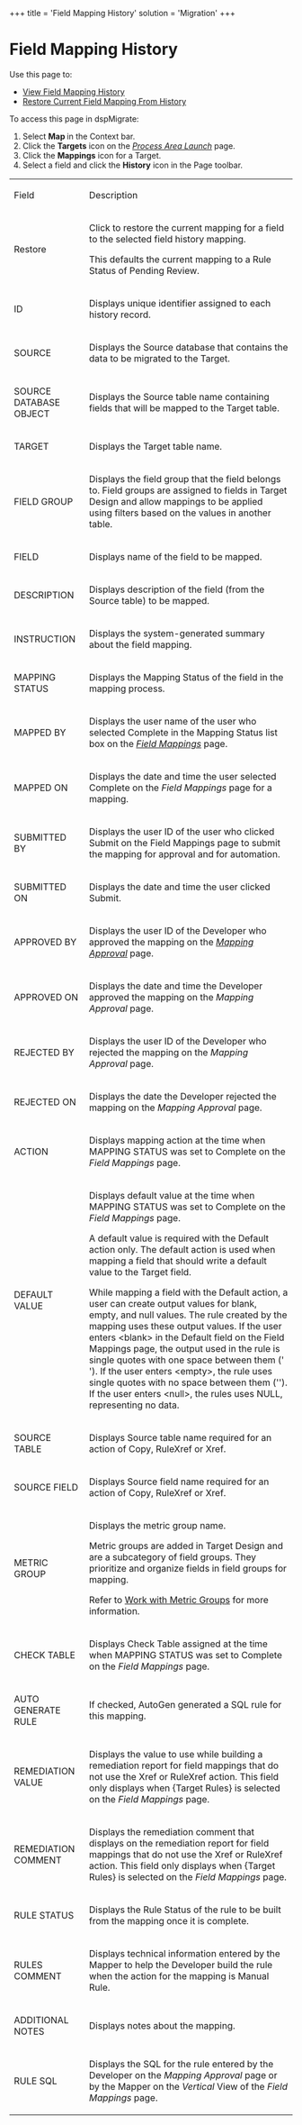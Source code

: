 +++
title = 'Field Mapping History'
solution = 'Migration'
+++

# Field Mapping History

<div class="use">

Use this page to:

  - [View Field Mapping
    History](../Use_Cases/View_Field_Mapping_History.htm)
  - [Restore Current Field Mapping From
    History](../Use_Cases/Restore_Current_Field_Mapping_From_History.htm)

</div>

To access this page in dspMigrate:

1.  Select <span style="font-weight: bold;">Map </span> <span>in the
    Context bar.</span>
2.  Click the <span style="font-weight: bold;">Targets</span> icon on
    the *[Process Area Launch](Process_Area_Launch_map.htm)* page.
3.  Click the <span style="font-weight: bold;">Mappings</span> icon for
    a Target.
4.  Select a field and click the
    <span style="font-weight: bold;">History</span> icon in the Page
    toolbar.

<table>
<tbody>
<tr class="odd">
<td><p>Field</p></td>
<td><p>Description</p></td>
</tr>
<tr class="even">
<td><p>Restore</p></td>
<td><p>Click to restore the current mapping for a field to the selected field history mapping.</p>
<p>This defaults the current mapping to a Rule Status of Pending Review.</p></td>
</tr>
<tr class="odd">
<td><p>ID</p></td>
<td><p>Displays unique identifier assigned to each history record.</p></td>
</tr>
<tr class="even">
<td><p>SOURCE</p></td>
<td><p>Displays the Source database that contains the data to be migrated to the Target.</p></td>
</tr>
<tr class="odd">
<td><p>SOURCE DATABASE OBJECT</p></td>
<td><p>Displays the Source table name containing fields that will be mapped to the Target table.</p></td>
</tr>
<tr class="even">
<td><p>TARGET</p></td>
<td><p>Displays the Target table name.</p></td>
</tr>
<tr class="odd">
<td><p>FIELD GROUP</p></td>
<td><p>Displays the field group that the field belongs to. Field groups are assigned to fields in Target Design and allow mappings to be applied using filters based on the values in another table.</p></td>
</tr>
<tr class="even">
<td><p>FIELD</p></td>
<td><p>Displays name of the field to be mapped.</p></td>
</tr>
<tr class="odd">
<td><p>DESCRIPTION</p></td>
<td><p>Displays description of the field (from the Source table) to be mapped.</p></td>
</tr>
<tr class="even">
<td><p>INSTRUCTION</p></td>
<td><p>Displays the system-generated summary about the field mapping.</p></td>
</tr>
<tr class="odd">
<td><p>MAPPING STATUS</p></td>
<td><p>Displays the <span id="Mapping Status" class="popUpLink">Mapping Status</span> of the field in the mapping process.</p></td>
</tr>
<tr class="even">
<td><p>MAPPED BY</p></td>
<td><p>Displays the user name of the user who selected Complete in the Mapping Status list box on the <span style="font-style: italic;"><a href="Field_Mappings_H.htm">Field Mappings</a></span> page.</p></td>
</tr>
<tr class="odd">
<td><p>MAPPED ON</p></td>
<td><p>Displays the date and time the user selected Complete on the <span style="font-style: italic;">Field Mappings</span> page for a mapping.</p></td>
</tr>
<tr class="even">
<td><p>SUBMITTED BY</p></td>
<td><p>Displays the user ID of the user who clicked Submit on the Field Mappings page to submit the mapping for approval and for automation.</p></td>
</tr>
<tr class="odd">
<td><p>SUBMITTED ON</p></td>
<td><p>Displays the date and time the user clicked Submit.</p></td>
</tr>
<tr class="even">
<td><p>APPROVED BY</p></td>
<td><p>Displays the user ID of the Developer who approved the mapping on the <em><a href="Mapping_Approval_H.htm">Mapping Approval</a></em> page.</p></td>
</tr>
<tr class="odd">
<td><p>APPROVED ON</p></td>
<td><p>Displays the date and time the Developer approved the mapping on the <em>Mapping Approval</em> page.</p></td>
</tr>
<tr class="even">
<td><p>REJECTED BY</p></td>
<td><p>Displays the user ID of the Developer who rejected the mapping on the <em>Mapping Approval</em> page.</p></td>
</tr>
<tr class="odd">
<td><p>REJECTED ON</p></td>
<td><p>Displays the date the Developer rejected the mapping on the <em>Mapping Approval</em> page.</p></td>
</tr>
<tr class="even">
<td><p><span id="Mapping Actions" class="popUpLink">ACTION</span></p></td>
<td><p>Displays mapping action at the time when MAPPING STATUS was set to Complete on the <em>Field Mappings</em> page.</p></td>
</tr>
<tr class="odd">
<td><p>DEFAULT VALUE</p></td>
<td><p>Displays default value at the time when MAPPING STATUS was set to Complete on the <em>Field Mappings</em> page.</p>
<p>A default value is required with the Default action only. The default action is used when mapping a field that should write a default value to the Target field.</p>
<p>While mapping a field with the Default action, a user can create output values for blank, empty, and null values. The rule created by the mapping uses these output values. If the user enters &lt;blank&gt; in the Default field on the Field Mappings page, the output used in the rule is single quotes with one space between them (' '). If the user enters &lt;empty&gt;, the rule uses single quotes with no space between them (''). If the user enters &lt;null&gt;, the rules uses NULL, representing no data.</p></td>
</tr>
<tr class="even">
<td><p>SOURCE TABLE</p></td>
<td><p>Displays Source table name required for an action of Copy, RuleXref or Xref.</p></td>
</tr>
<tr class="odd">
<td><p>SOURCE FIELD</p></td>
<td><p>Displays Source field name required for an action of Copy, RuleXref or Xref.</p></td>
</tr>
<tr class="even">
<td><p>METRIC GROUP</p></td>
<td><p>Displays the metric group name.</p>
<p>Metric groups are added in Target Design and are a subcategory of field groups. They prioritize and organize fields in field groups for mapping.</p>
<p>Refer to <a href="../../Design/Use_Cases/Work_with_Metric_Groups.htm">Work with Metric Groups</a> for more information.</p></td>
</tr>
<tr class="odd">
<td><p>CHECK TABLE</p></td>
<td><p>Displays Check Table assigned at the time when MAPPING STATUS was set to Complete on the <em>Field Mappings</em> page.</p></td>
</tr>
<tr class="even">
<td><p>AUTO GENERATE RULE</p></td>
<td><p><span>If checked, AutoGen generated a SQL rule for this mapping.</span></p></td>
</tr>
<tr class="odd">
<td><p>REMEDIATION VALUE</p></td>
<td><p>Displays the value to use while building a remediation report for field mappings that do not use the Xref or RuleXref action. This field only displays when {Target Rules} is selected on the <em>Field Mappings</em> page.</p></td>
</tr>
<tr class="even">
<td><p>REMEDIATION COMMENT</p></td>
<td><p>Displays the remediation comment that displays on the remediation report for field mappings that do not use the Xref or RuleXref action. This field only displays when {Target Rules} is selected on the <em>Field Mappings</em> page.</p></td>
</tr>
<tr class="odd">
<td><p>RULE STATUS</p></td>
<td><p>Displays the <span id="Rule Status" class="popUpLink">Rule Status</span> of the rule to be built from the mapping once it is complete.</p></td>
</tr>
<tr class="even">
<td><p>RULES COMMENT</p></td>
<td><p>Displays technical information entered by the Mapper to help the Developer build the rule when the action for the mapping is Manual Rule.</p></td>
</tr>
<tr class="odd">
<td><p>ADDITIONAL NOTES</p></td>
<td><p>Displays notes about the mapping.</p></td>
</tr>
<tr class="even">
<td><p>RULE SQL</p></td>
<td><p>Displays the SQL for the rule entered by the Developer on the <span style="font-style: italic;">Mapping Approval</span> page or by the Mapper on the <span style="font-style: italic;">Vertical</span> View of the <span style="font-style: italic;">Field Mappings</span> page.</p></td>
</tr>
</tbody>
</table>

